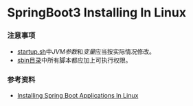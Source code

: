 # SpringBoot3 Installing In Linux

### 注意事项

* [startup.sh](./sbin/startup.sh)中*JVM参数*和*变量*应当按实际情况修改。
* [sbin目录](sbin/)中所有脚本都应加上可执行权限。

### 参考资料

* [Installing Spring Boot Applications In Linux](https://docs.spring.io/spring-boot/how-to/deployment/installing.html)
